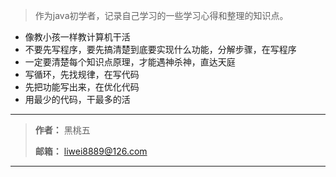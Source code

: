 

> 作为java初学者，记录自己学习的一些学习心得和整理的知识点。

* 像教小孩一样教计算机干活
* 不要先写程序，要先搞清楚到底要实现什么功能，分解步骤，在写程序
* 一定要清楚每个知识点原理，才能遇神杀神，直达天庭
* 写循环，先找规律，在写代码
* 先把功能写出来，在优化代码
* 用最少的代码，干最多的活











***
> **作者：** 黑桃五 
>
> **邮箱：** liwei8889@126.com
>
***

